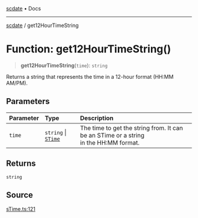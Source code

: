 [scdate](../README.md) • Docs

---

[scdate](../README.md) / get12HourTimeString

# Function: get12HourTimeString()

> **get12HourTimeString**(`time`): `string`

Returns a string that represents the time in a 12-hour format (HH:MM AM/PM).

## Parameters

| Parameter | Type                                       | Description                                                                               |
| :-------- | :----------------------------------------- | :---------------------------------------------------------------------------------------- |
| `time`    | `string` \| [`STime`](../classes/STime.md) | The time to get the string from. It can be an STime or a string<br />in the HH:MM format. |

## Returns

`string`

## Source

[sTime.ts:121](https://github.com/ericvera/scdate/blob/main/src/sTime.ts#L121)
